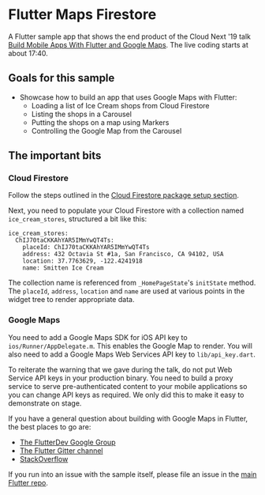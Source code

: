 # Flutter Maps Firestore

A Flutter sample app that shows the end product of the Cloud Next '19 talk 
[Build Mobile Apps With Flutter and Google Maps](https://www.youtube.com/watch?v=RpQLFAFqMlw).
The live coding starts at about 17:40.

## Goals for this sample

* Showcase how to build an app that uses Google Maps with Flutter:
    * Loading a list of Ice Cream shops from Cloud Firestore
    * Listing the shops in a Carousel
    * Putting the shops on a map using Markers
    * Controlling the Google Map from the Carousel

## The important bits

### Cloud Firestore

Follow the steps outlined in the 
[Cloud Firestore package setup section](https://pub.dev/packages/cloud_firestore#setup).

Next, you need to populate your Cloud Firestore with a collection named `ice_cream_stores`,
structured a bit like this:

```
ice_cream_stores:
  ChIJ70taCKKAhYAR5IMmYwQT4Ts:
    placeId: ChIJ70taCKKAhYAR5IMmYwQT4Ts
    address: 432 Octavia St #1a, San Francisco, CA 94102, USA
    location: 37.7763629, -122.4241918
    name: Smitten Ice Cream
```

The collection name is referenced from `_HomePageState`'s `initState` method. The 
`placeId`, `address`, `location` and `name` are used at various points in the widget
tree to render appropriate data.

### Google Maps

You need to add a Google Maps SDK for iOS API key to `ios/Runner/AppDelegate.m`.
This enables the Google Map to render. You will also need to add a Google Maps 
Web Services API key to `lib/api_key.dart`.

To reiterate the warning that we gave during the talk, do not put Web Service API keys 
in your production binary. You need to build a proxy service to serve 
pre-authenticated content to your mobile applications so you can change API keys as 
required. We only did this to make it easy to demonstrate on stage.

If you have a general question about building with Google Maps in Flutter, the
best places to go are:

* [The FlutterDev Google Group](https://groups.google.com/forum/#!forum/flutter-dev)
* [The Flutter Gitter channel](https://gitter.im/flutter/flutter)
* [StackOverflow](https://stackoverflow.com/questions/tagged/flutter)

If you run into an issue with the sample itself, please file an issue
in the [main Flutter repo](https://github.com/flutter/flutter/issues).

